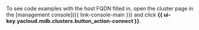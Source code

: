 To see code examples with the host FQDN filled in, open the cluster page in the [management console]({{ link-console-main }}) and click **{{ ui-key.yacloud.mdb.clusters.button_action-connect }}**.
